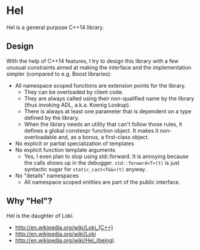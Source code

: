 # Hel
Hel is a general purpose C++14 library.

## Design
With the help of C++14 features, I try to design this library with a few unusual constraints aimed at making the interface and the implementation simpler (compared to e.g. Boost libraries):
* All namespace scoped functions are extension points for the library.
   * They can be overloaded by client code.
   * They are always called using their non-qualified name by the library (thus invoking ADL, a.k.a. Koenig Lookup).
   * There is always at least one parameter that is dependent on a type defined by the library.
   * When the library needs an utility that can't follow those rules, it defines a global constexpr function object. It makes it non-overloadable and, as a bonus, a first-class object.
* No explicit or partial specialization of templates
* No explicit function template arguments
    * Yes, I even plan to stop using std::forward. It is annoying because the calls shows up in the debugger.
        `std::forward<T>(t)` is just syntactic sugar for `static_cast<T&&>(t)` anyway.
* No "details" namespaces
   * All namespace scoped entities are part of the public interface.

## Why "Hel"?
Hel is the daughter of Loki.
* http://en.wikipedia.org/wiki/Loki_(C++)
* http://en.wikipedia.org/wiki/Loki
* http://en.wikipedia.org/wiki/Hel_(being)
